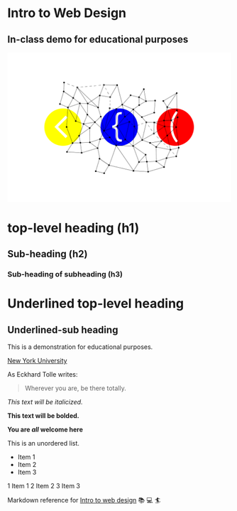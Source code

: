Intro to Web Design
===================
In-class demo for educational purposes 
---------------------------------------

![networks brackets illustration](network-brackets.png)

# top-level heading (h1) 
## Sub-heading (h2) 
### Sub-heading of subheading (h3) 

Underlined top-level heading 
============================

Underlined-sub heading 
----------------------

This is a demonstration for educational purposes. 

[New York University](https://nyu.edu/)

As Eckhard Tolle writes: 

> Wherever you are, be there totally.

*This text will be italicized.* 

**This text will be bolded.** 

**You are _all_ welcome here**

This is an unordered list. 

- Item 1 
- Item 2 
- Item 3 

1 Item 1 
2 Item 2 
3 Item 3 

Markdown reference for [Intro to web design](https://cs.nyu.edu/courses/fall23/CSCI-UA.0004-004/) :books: :computer: :surfer:

